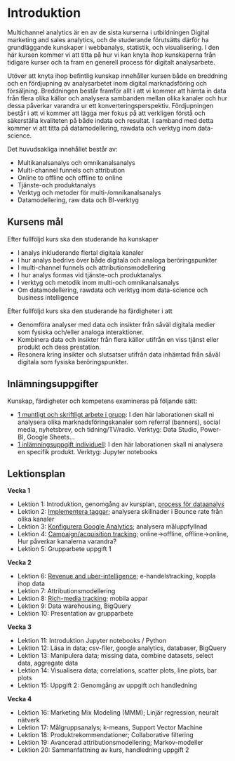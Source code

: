 # Introduktion

Multichannel analytics är en av de sista kurserna i utbildningen Digital marketing and sales analytics, och de studerande förutsätts därför ha grundläggande kunskaper i webbanalys, statistik, och visualisering. I den här kursen kommer vi att titta på hur vi kan knyta ihop kunskaperna från tidigare kurser och ta fram en generell process för digitalt analysarbete.

Utöver att knyta ihop befintlig kunskap innehåller kursen både en breddning och en fördjupning av analysarbetet inom digital marknadsföring och försäljning. Breddningen består framför allt i att vi kommer att hämta in data från flera olika källor och analysera sambanden mellan olika kanaler och hur dessa påverkar varandra ur ett konverteringsperspektiv. Fördjupningen består i att vi kommer att lägga mer fokus på att verkligen förstå och säkerställa kvaliteten på både indata och resultat. I samband med detta kommer vi att titta på datamodellering, rawdata och verktyg inom data-science.  

Det huvudsakliga innehållet består av:
- Multikanalsanalys och omnikanalsanalys
- Multi-channel funnels och attribution
- Online to offline och offline to online
- Tjänste-och produktanalys
- Verktyg och metoder för multi-/omnikanalsanalys
- Datamodellering, raw data och BI-verktyg


## Kursens mål

Efter fullföljd kurs ska den studerande ha kunskaper
- I analys inkluderande flertal digitala kanaler
- I hur analys bedrivs över både digitala och analoga beröringspunkter
- I multi-channel funnels och attributionsmodellering
- I hur analys formas vid tjänste-och produktanalys
- I verktyg och metodik inom multi-och omnikanalsanalys
- Om datamodellering, rawdata och verktyg inom data-science och business intelligence

Efter fullföljd kurs ska den studerande ha färdigheter i att
- Genomföra analyser med data och insikter från såväl digitala medier som fysiska och/eller analoga interaktioner.
- Kombinera data och insikter från flera källor utifrån en viss tjänst eller produkt och dess prestation.
- Resonera kring insikter och slutsatser utifrån data inhämtad från såväl digitala som fysiska beröringspunkter.


## Inlämningsuppgifter

Kunskap, färdigheter och kompetens examineras på följande sätt:
- [1 muntligt och skriftligt arbete i grupp](uppgift1.md): I den här laborationen skall ni analysera olika marknadsföringskanaler som referral (banners), social media, nyhetsbrev, och tidning/TV/radio. Verktyg: Data Studio, Power-BI, Google Sheets... 
- [1 inlämningsuppgift individuell](uppgift2.md): I den här laborationen skall ni analysera en specifik produkt. Verktyg: Jupyter notebooks



## Lektionsplan

**Vecka 1**

- Lektion 1: Introduktion, genomgång av kursplan, [process för dataanalys](process.md)
- Lektion 2: [Implementera taggar](steg1.md); analysera skillnader i Bounce rate från olika kanaler
- Lektion 3: [Konfigurera Google Analytics](steg2.md); analysera måluppfyllnad
- Lektion 4: [Campaign/acquisition tracking](steg3.md); online->offline, offline->online, Hur påverkar kanalerna varandra?
- Lektion 5: Grupparbete uppgift 1 


**Vecka 2**
- Lektion 6: [Revenue and uber-intelligence](steg4.md); e-handelstracking, koppla ihop data
- Lektion 7: Attributionsmodellering
- Lektion 8: [Rich-media tracking](steg5.md); mobila appar
- Lektion 9: Data warehousing, BigQuery
- Lektion 10: Presentation av grupparbete


**Vecka 3**
- Lektion 11: Introduktion Jupyter notebooks / Python
- Lektion 12: Läsa in data; csv-filer, google analytics, databaser, BigQuery
- Lektion 13: Manipulera data; missing data, combine datasets, select data, aggregate data
- Lektion 14: Visualisera data; correlations, scatter plots, line plots, bar plots
- Lektion 15: Uppgift 2: Genomgång av uppgift och handledning


**Vecka 4**
- Lektion 16: Marketing Mix Modeling (MMM); Linjär regression, neuralt nätverk
- Lektion 17: Målgruppsanalys; k-means, Support Vector Machine
- Lektion 18: Produktrekommendationer; Collaborative filtering 
- Lektion 19: Avancerad attributionsmodellering; Markov-modeller
- Lektion 20: Sammanfattning av kurs, handledning uppgift 2




